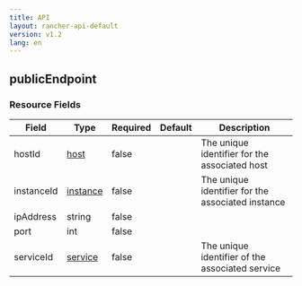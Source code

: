 ```yaml
---
title: API
layout: rancher-api-default
version: v1.2
lang: en
---
```


## publicEndpoint





### Resource Fields

Field | Type | Required | Default | Description
---|---|---|---|---
hostId | [host]({{site.baseurl}}/rancher/{{page.version}}/{{page.lang}}/api/api-resources/host/) | false |  | The unique identifier for the associated host
instanceId | [instance]({{site.baseurl}}/rancher/{{page.version}}/{{page.lang}}/api/api-resources/instance/) | false |  | The unique identifier for the associated instance
ipAddress | string | false |  | 
port | int | false |  | 
serviceId | [service]({{site.baseurl}}/rancher/{{page.version}}/{{page.lang}}/api/api-resources/service/) | false |  | The unique identifier of the associated service

